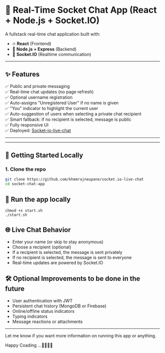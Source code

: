 # 💬 Real-Time Socket Chat App (React + Node.js + Socket.IO)

A fullstack real-time chat application built with:

- 🔥 **React** (Frontend)
- 🚀 **Node.js + Express** (Backend)
- 📡 **Socket.IO** (Realtime communication)

---

## ✨ Features

✅ Public and private messaging  
✅ Real-time chat updates (no page refresh)  
✅ Optional username registration  
✅ Auto-assigns "Unregistered User" if no name is given  
✅ "You" indicator to highlight the current user  
✅ Auto-suggestion of users when selecting a private chat recipient  
✅ Smart fallback: if no recipient is selected, message is public  
✅ Fully responsive UI  
✅ Deployed: [Socket-io-live-chat](https://socket-io-live-chat.onrender.com/)

---

---

## 🚀 Getting Started Locally

### 1. Clone the repo

```bash
git clone https://github.com/khemrajneupane/socket.io-live-chat
cd socket-chat-app
```

## 🚀 Run the app locally

```
chmod +x start.sh
./start.sh
```

## 🌐 Live Chat Behavior

- Enter your name (or skip to stay anonymous)
- Choose a recipient (optional)
- If a recipient is selected, the message is sent privately
- If no recipient is selected, the message is sent to everyone
- Real-time updates are powered by Socket.IO

## 🛠 Optional Improvements to be done in the future

- User authentication with JWT
- Persistent chat history (MongoDB or Firebase)
- Online/offline status indicators
- Typing indicators
- Message reactions or attachments

---

Let me know if you want more information on running this app or anything.

Happy Coading ...🚀🚀🚀🚀
